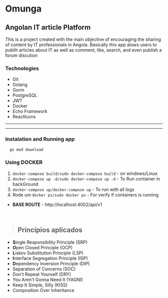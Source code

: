 

# Omunga


## Angolan IT article Platform

This is a project created with the main objective of encouraging the sharing of content 
by IT professionals in Angola. Basically this app alows users to publih articles about IT 
as well as comment, like, search, and even publish a forum discution


### Technologies
* Git
* Golang
* Gorm
* PostgreSQL
* JWT
* Docker
* Echo Framework
* ReactIcons

---
---

### Instalation and Running app
```Bash
  go mod download

``` 

### Using DOCKER

1. `docker-compose build/sudo docker-compose build` - on windows/Linux
2. `docker-compose up -d/sudo docker-compose up -d` - To Run container in backGround
3. `docker-compose up/docker-compose up` - To run with all logs
4. Rode um `docker ps/sudo docker ps` - For verify if containers is running

- **BASE ROUTE** - http://localhost:4002/api/v1


<br/> 

> ## Princípios aplicados 
* **S**ingle Responsibility Principle (SRP)
* **O**pen Closed Principle (OCP)
* **L**iskov Substitution Principle (LSP)
* **I**nterface Segregation Principle (ISP)
* **D**ependency Inversion Principle (DIP)
* Separation of Concerns (SOC)
* Don't Repeat Yourself (DRY)
* You Aren't Gonna Need It (YAGNI)
* Keep It Simple, Silly (KISS)
* Composition Over Inheritance















